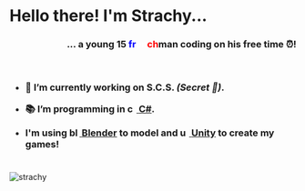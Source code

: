 <h1 align="left">Hello there! I'm Strachy...</h1>

<h3 align="right">... a young 15 <strong><font style="color:rgb(0,0,255)">fr</font><font style="color:rgb(255,255,255)">en</font><font style="color:rgb(255,0,0)">ch</font></strong>man coding on his free time ⏰!</h3>

<br>

<h3>

- 💼 I’m currently **working** on **S.C.S.** *(Secret 🤫)*.

- 📚 I’m **programming** in <a href="https://docs.microsoft.com/en-us/dotnet/csharp/" target="_blank" rel="noreferrer"> <img src="https://cdn.worldvectorlogo.com/logos/c--4.svg" alt="csharp" width="16" height="16"/>&nbsp;**C#**</a>.

- I'm using <a href="https://www.blender.org/" target="_blank" rel="noreferrer"> <img src="https://upload.wikimedia.org/wikipedia/commons/thumb/0/0c/Blender_logo_no_text.svg/1251px-Blender_logo_no_text.svg.png" alt="blender" width="18" height="16"/>&nbsp;**Blender**</a> to **model** and <a href="https://unity.com/" target="_blank" rel="noreferrer"> <img src="https://preview.redd.it/tu3gt6ysfxq71.png?auto=webp&s=10ab55d9dc09e7ed6ea59bd5916800a5272d5969" alt="unity" width="16" height="16"/>&nbsp;**Unity**</a> to **create my games**!

</h3>

#

<p><img align="center" src="https://github-readme-stats.vercel.app/api/top-langs?username=strachy&show_icons=true&locale=en&layout=compact" alt="strachy" /></p>
